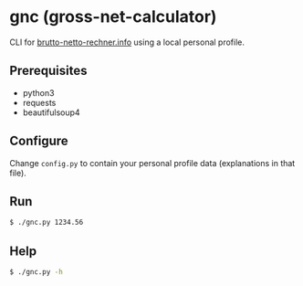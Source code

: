 # gnc (gross-net-calculator)
CLI for [brutto-netto-rechner.info](https://www.brutto-netto-rechner.info/) using a local personal profile.

## Prerequisites
 - python3
 - requests
 - beautifulsoup4

## Configure
Change `config.py` to contain your personal profile data (explanations in that file).

## Run
```bash
$ ./gnc.py 1234.56
```

## Help
```bash
$ ./gnc.py -h
```

